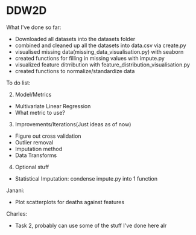 # DDW2D

What I've done so far:
- Downloaded all datasets into the datasets folder
- combined and cleaned up all the datasets into data.csv via create.py
- visualised missing data(missing_data_visualisation.py) with seaborn
- created functions for filling in missing values with impute.py
- visualized feature ditrribution with feature_distribution_visualisation.py
- created functions to normalize/standardize data

To do list:

2. Model/Metrics
- Multivariate Linear Regression
- What metric to use?

3. Improvements/Iterations(Just ideas as of now)
- Figure out cross validation
- Outlier removal
- Imputation method
- Data Transforms

4. Optional stuff
- Statistical Imputation: condense impute.py into 1 function

Janani:
- Plot scatterplots for deaths against features

Charles:
- Task 2, probably can use some of the stuff I've done here alr
